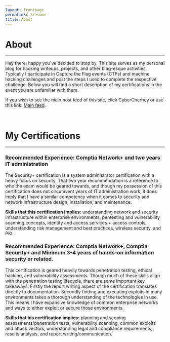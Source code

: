 ```yaml
---
layout: frontpage
permalink: /resume
title: About
---
```


# About
___

Hey there, happy you've decided to stop by. This site serves as my personal blog for hacking writeups, projects, and other blog-esque activities. Typically I participate in Capture the Flag events (CTFs) and machine hacking challenges and post the steps I used to complete the respective challenge. Below you will find a short description of my certifications in the event you are unfamiliar with them. 

If you wish to see the main post feed of this site, click CyberCherney or use this link: [Main feed](index).

<br>

# My Certifications
___


<div data-iframe-width="150" data-iframe-height="270" data-share-badge-id="bcd12426-ed81-4abd-aeb8-9cfd7353a3c8" data-share-badge-host="https://www.credly.com"></div><script type="text/javascript" async src="//cdn.credly.com/assets/utilities/embed.js"></script>

### Recommended Experience: Comptia Network+ and two years IT administration

The Security+ certification is a system administrator certification with a heavy focus on security. That two year recommendation is a reference to who the exam would be geared towards, and though my possession of this certification does not circumvent years of IT administration work, it does imply that I have a similar competency when it comes to security and network infrastructure design, installation, and maintenance. 

**Skills that this certification implies:** understanding network and security infrastructure within enterprise environments, pentesting and vulnerability scanning concepts, identity and access services + access controls, understanding risk management and best practices, wireless security, and PKI.



<div data-iframe-width="150" data-iframe-height="270" data-share-badge-id="95f60425-ddbb-459c-935e-1afa8d335246" data-share-badge-host="https://www.credly.com"></div><script type="text/javascript" async src="//cdn.credly.com/assets/utilities/embed.js"></script>

### Recommended Experience: Comptia Network+, Comptia Security+ and Minimum 3-4 years of hands-on information security or related.

This certification is geared heavily towards penetration testing, ethical hacking, and vulnerability assessments. Though much of these skills align with the penetration testing lifecycle, there are some important key takeaways. Firstly the report writing aspect of the certification translates directly to documentation. Secondly finding and executing exploits in many environments takes a thorough understanding of the technologies in use. This means I have expansive knowledge of common enterprise networks and ways to either exploit or secure those environments.  

**Skills that his certification implies:** planning and scoping assessments/penetration tests, vulnerability scanning, common exploits and attack vectors, understanding legal and compliance requirements, results analysis, and report writing/communication. 



